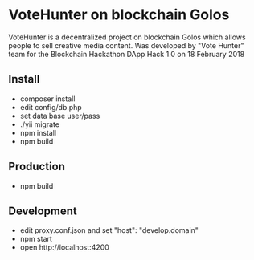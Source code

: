 # VoteHunter on blockchain Golos
VoteHunter is a decentralized project on blockchain Golos which allows people to sell creative media content.
Was developed by "Vote Hunter" team for the Blockchain Hackathon DApp Hack 1.0 on 18 February 2018

## Install
- composer install
- edit config/db.php
- set data base user/pass
- ./yii migrate
- npm install
- npm build

## Production
- npm build

## Development
- edit proxy.conf.json and set "host": "develop.domain"
- npm start
- open http://localhost:4200
